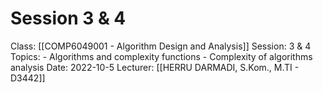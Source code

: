 # Session 3 & 4
Class: [[COMP6049001 - Algorithm Design and Analysis]]
Session: 3 & 4
Topics: 
	- Algorithms and complexity functions
	- Complexity of algorithms analysis
Date: 2022-10-5
Lecturer: [[HERRU DARMADI, S.Kom., M.TI - D3442]]
